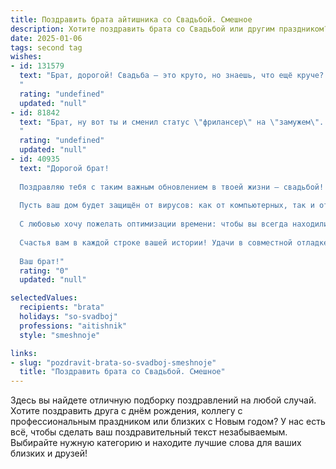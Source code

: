 ```yaml
---
title: Поздравить брата айтишника со Свадьбой. Смешное
description: Хотите поздравить брата со Свадьбой или другим праздником? Наш ИИ создаст незабываемое поздравление, а вы обязательно выделитесь среди других.  
date: 2025-01-06
tags: second tag
wishes:
- id: 131579
  text: "Брат, дорогой! Свадьба – это круто, но знаешь, что ещё круче?  Дважды круче, чем стабильный вай-фай?  Жена!  Шучу, конечно (хотя, стабильный вай-фай тоже важен).  Поздравляю тебя с переходом на новый уровень – теперь ты не только айтишник, покоряющий серверы, но и семейный человек, покоряющий сердце своей прекрасной половинки!  Желаю вам обоим океан любви, терпения на все баги семейной жизни и чтобы вы всегда находили общий язык, даже если это язык программирования!  Горько!
  "
  rating: "undefined"
  updated: "null"
- id: 81842
  text: "Брат, ну вот ты и сменил статус \"фрилансер\" на \"замужем\". Договорились, что теперь тебя будут баловать не кодом, а комплиментами? ;)  Поздравляю, желаю, чтобы \"ты\" и \"она\" всегда были на одной волне, даже если речь идет о выборе интернет-провайдера! 😉
  "
  rating: "undefined"
  updated: "null"
- id: 40935
  text: "Дорогой брат!
  
  Поздравляю тебя с таким важным обновлением в твоей жизни — свадьбой! Теперь ты не просто айтишник, а теперь и \"айти-замужем\"! Желаю, чтобы в вашем семейном коде всегда была только хорошая версия — без багов и с минимальными конфликтами.
  
  Пусть ваш дом будет защищён от вирусов: как от компьютерных, так и от ссор! А если вдруг возникнут недоразумения, просто перезагрузитесь в объятия друг друга!
  
  С любовью хочу пожелать оптимизации времени: чтобы вы всегда находили его на романтические ужины и совместные приключения! И пусть ваша жизнь будет насыщена «обычными» обновлениями — почаще выезжайте на «летающий скейт», чтобы не застревать в рутине!
  
  Счастья вам в каждой строке вашей истории! Удачи в совместной отладке ваших жизней!
  
  Ваш брат!"
  rating: "0"
  updated: "null"

selectedValues:
  recipients: "brata"
  holidays: "so-svadboj"
  professions: "aitishnik"
  style: "smeshnoje"

links:
- slug: "pozdravit-brata-so-svadboj-smeshnoje"
  title: "Поздравить брата со Свадьбой. Смешное"
---
```


Здесь вы найдете отличную подборку поздравлений на любой случай. 
Хотите поздравить друга с днём рождения, коллегу с профессиональным праздником или близких с Новым годом? У нас есть всё, чтобы сделать ваш поздравительный текст незабываемым. Выбирайте нужную категорию и находите лучшие слова для ваших близких и друзей!
